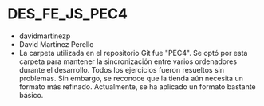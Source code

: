 # DES_FE_JS_PEC4
- davidmartinezp
- David Martinez Perello
- La carpeta utilizada en el repositorio Git fue "PEC4". Se optó por esta carpeta para mantener la sincronización entre varios ordenadores durante el desarrollo. Todos los ejercicios fueron resueltos sin problemas. Sin embargo, se reconoce que la tienda aún necesita un formato más refinado. Actualmente, se ha aplicado un formato bastante básico.
